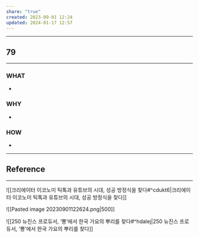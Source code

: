 ```yaml
---
share: "true"
created: 2023-09-01 12:24
updated: 2024-01-17 12:57
---
```


---
## 79
---
### WHAT
- 
### WHY
- 
### HOW
- 
---

## Reference
---
![[크리에이터 이코노미  틱톡과 유튜브의 시대, 성공 방정식을 찾다#^cdukt6|크리에이터 이코노미  틱톡과 유튜브의 시대, 성공 방정식을 찾다]]

![[Pasted image 20230901122624.png|500]]

![[250  뉴진스 프로듀서, ‘뽕’에서 한국 가요의 뿌리를 찾다#^hdalej|250  뉴진스 프로듀서, ‘뽕’에서 한국 가요의 뿌리를 찾다]]
